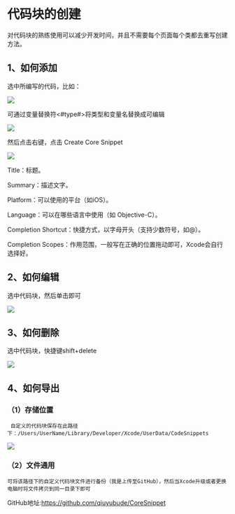 
# 代码块的创建
 对代码块的熟练使用可以减少开发时间，并且不需要每个页面每个类都去重写创建方法。
## 1、如何添加
选中所编写的代码，比如：

![](https://github.com/qiuyubude/CoreSnippet/blob/master/Image/image.png?raw=true)

可通过变量替换符<#type#>将类型和变量名替换成可编辑 

![](https://github.com/qiuyubude/CoreSnippet/blob/master/Image/image1.png?raw=true)

然后点击右键，点击 Create Core Snippet

![](https://github.com/qiuyubude/CoreSnippet/blob/master/Image/image2.png?raw=true)

Title：标题。

Summary：描述文字。

Platform：可以使用的平台（如iOS）。

Language：可以在哪些语言中使用（如 Objective-C）。

Completion Shortcut：快捷方式，以字母开头（支持少数符号，如@）。

Completion Scopes：作用范围，一般写在正确的位置拖动即可，Xcode会自行选择好。

## 2、如何编辑
选中代码块，然后单击即可

![](https://github.com/qiuyubude/CoreSnippet/blob/master/Image/image3.png?raw=true)

## 3、如何删除
选中代码块，快捷键shift+delete

![](https://github.com/qiuyubude/CoreSnippet/blob/master/Image/image4.png?raw=true)

## 4、如何导出
### （1）存储位置
     自定义的代码块保存在此路径下：/Users/UserName/Library/Developer/Xcode/UserData/CodeSnippets 

![](https://github.com/qiuyubude/CoreSnippet/blob/master/Image/image5.png?raw=true)

### （2）文件通用
    可将该路径下的自定义代码块文件进行备份（我是上传至GitHub），然后当Xcode升级或者更换电脑时将文件拷贝到同一目录下即可
    
GitHub地址:https://github.com/qiuyubude/CoreSnippet
